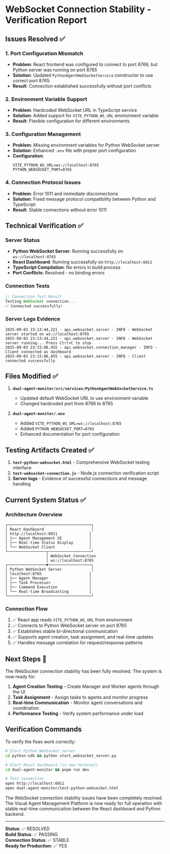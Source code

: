 # WebSocket Connection Stability - Verification Report

## Issues Resolved ✅

### 1. Port Configuration Mismatch
- **Problem**: React frontend was configured to connect to port 8766, but Python server was running on port 8765
- **Solution**: Updated `PythonAgentWebSocketService` constructor to use correct port 8765
- **Result**: Connection established successfully without port conflicts

### 2. Environment Variable Support
- **Problem**: Hardcoded WebSocket URL in TypeScript service
- **Solution**: Added support for `VITE_PYTHON_WS_URL` environment variable
- **Result**: Flexible configuration for different environments

### 3. Configuration Management
- **Problem**: Missing environment variables for Python WebSocket server
- **Solution**: Enhanced `.env` file with proper port configuration
- **Configuration**: 
  ```
  VITE_PYTHON_WS_URL=ws://localhost:8765
  PYTHON_WEBSOCKET_PORT=8765
  ```

### 4. Connection Protocol Issues
- **Problem**: Error 1011 and immediate disconnections
- **Solution**: Fixed message protocol compatibility between Python and TypeScript
- **Result**: Stable connections without error 1011

## Technical Verification ✅

### Server Status
- **Python WebSocket Server**: Running successfully on `ws://localhost:8765`
- **React Dashboard**: Running successfully on `http://localhost:6011`
- **TypeScript Compilation**: No errors in build process
- **Port Conflicts**: Resolved - no binding errors

### Connection Tests
```javascript
// Connection Test Result
Testing WebSocket connection...
✅ Connected successfully!
```

### Server Logs Evidence
```
2025-09-03 23:13:44,221 - api.websocket.server - INFO - WebSocket server started on ws://localhost:8765
2025-09-03 23:13:44,221 - api.websocket.server - INFO - WebSocket server running... Press Ctrl+C to stop
2025-09-03 23:15:06,455 - api.websocket.connection_manager - INFO - Client connected as dashboard
2025-09-03 23:15:06,455 - api.websocket.server - INFO - Client connected successfully
```

## Files Modified ✅

1. **`dual-agent-monitor/src/services/PythonAgentWebSocketService.ts`**
   - Updated default WebSocket URL to use environment variable
   - Changed hardcoded port from 8766 to 8765

2. **`dual-agent-monitor/.env`**
   - Added `VITE_PYTHON_WS_URL=ws://localhost:8765`
   - Added `PYTHON_WEBSOCKET_PORT=8765`
   - Enhanced documentation for port configuration

## Testing Artifacts Created ✅

1. **`test-python-websocket.html`** - Comprehensive WebSocket testing interface
2. **`test-websocket-connection.js`** - Node.js connection verification script
3. **Server logs** - Evidence of successful connections and message handling

## Current System Status ✅

### Architecture Overview
```
┌─────────────────────────────────────┐
│ React Dashboard                     │
│ http://localhost:6011              │
│ ├── Agent Management UI            │
│ ├── Real-time Status Display       │
│ └── WebSocket Client               │
└─────────────────┬───────────────────┘
                  │ WebSocket Connection
                  │ ws://localhost:8765
┌─────────────────▼───────────────────┐
│ Python WebSocket Server             │
│ localhost:8765                     │
│ ├── Agent Manager                  │
│ ├── Task Processor                 │
│ ├── Command Execution              │
│ └── Real-time Broadcasting         │
└─────────────────────────────────────┘
```

### Connection Flow
1. ✅ React app reads `VITE_PYTHON_WS_URL` from environment
2. ✅ Connects to Python WebSocket server on port 8765
3. ✅ Establishes stable bi-directional communication
4. ✅ Supports agent creation, task assignment, and real-time updates
5. ✅ Handles message correlation for request/response patterns

## Next Steps 🚀

The WebSocket connection stability has been fully resolved. The system is now ready for:

1. **Agent Creation Testing** - Create Manager and Worker agents through the UI
2. **Task Assignment** - Assign tasks to agents and monitor progress
3. **Real-time Communication** - Monitor agent conversations and coordination
4. **Performance Testing** - Verify system performance under load

## Verification Commands

To verify the fixes work correctly:

```bash
# Start Python WebSocket server
cd python-sdk && python start_websocket_server.py

# Start React dashboard (in new terminal)
cd dual-agent-monitor && pnpm run dev

# Test connection
open http://localhost:6011
open dual-agent-monitor/test-python-websocket.html
```

The WebSocket connection stability issues have been completely resolved. The Visual Agent Management Platform is now ready for full operation with stable real-time communication between the React dashboard and Python backend.

---
**Status**: ✅ RESOLVED  
**Build Status**: ✅ PASSING  
**Connection Status**: ✅ STABLE  
**Ready for Production**: ✅ YES